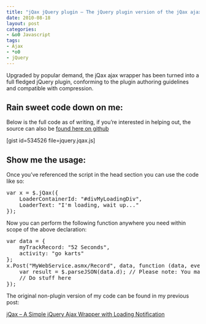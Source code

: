 ```yaml
---
title: "jQax jQuery plugin – The jQuery plugin version of the jQax ajax wrapper"
date: 2010-08-18
layout: post
categories:
- &o0 Javascript
tags:
- Ajax
- *o0
- jQuery
---
```


<p>Upgraded by popular demand, the jQax ajax wrapper has been turned into a full fledged jQuery plugin, conforming to the plugin authoring guidelines and compatible with compression.</p>  <h2>Rain sweet code down on me:</h2>  <p>Below is the full code as of writing, if you’re interested in helping out, the source can also be <a title="jquery.jqax.js" href="http://gist.github.com/534526" target="_blank">found here on github</a></p>  <p>[gist id=534526 file=jquery.jqax.js]</p>  <h2>Show me the usage:</h2>  <p>Once you’ve referenced the script in the head section you can use the code like so:</p>  <pre class="prettyprint">var x = $.jQax({
    LoaderContainerId: &quot;#divMyLoadingDiv&quot;,
    LoaderText: &quot;I'm loading, wait up...&quot;
});</pre>

<p>Now you can perform the following function anywhere you need within scope of the above declaration:</p>

<pre class="prettyprint">var data = {
    myTrackRecord: &quot;52 Seconds&quot;,
    activity: &quot;go karts&quot;
};
x.Post(&quot;MyWebService.asmx/Record&quot;, data, function (data, eventArgs) {
    var result = $.parseJSON(data.d); // Please note: You may not need &quot;.d&quot;
    // Do stuff here
});</pre>

<p>The original non-plugin version of my code can be found in my previous post: </p>

<p><a title="jQax – A Simple jQuery Ajax Wrapper with Loading Notification" href="http://benjii.me/2010/08/jqax-a-simple-jquery-ajax-wrapper-with-loading-notification/" target="_blank">jQax – A Simple jQuery Ajax Wrapper with Loading Notification</a></p>